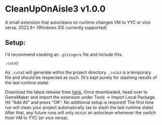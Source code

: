 # CleanUpOnAisle3 v1.0.0
 A small extension that autocleans on runtime changes VM to YYC or vice versa. 2022.6+ (Windows IDE currently supported)
## Setup:

I'd recommend creating an `.gitingore` file and include this.
```
.cuta3
```
As `.cuta3` will generate within the project directory. `.cuta3` is a temporary file and should be respected as such. (It's kept purely for stashing results of the last runtime state)

Download the latest release from [here.](https://github.com/tabularelf/CleanUpOnAisle3/releases) Once downloaded, head over to GameMaker and import the extension under Tools -> Import Local Package. Hit "Add All" and press "OK".
No additional setup is required! The first time run will clean your project automatically (as to stash the last runtime state)
After that, any future runs will only occur an autoclean whenever the switch from VM to YYC (or vice versa).
